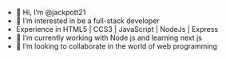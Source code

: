 - 👋 Hi, I’m @jackpott21
- 👀 I’m interested in be a full-stack developer
- Experience in HTML5 | CCS3 | JavaScript | NodeJs | Express
- 🌱 I’m currently working with Node js and learning next js
- 💞️ I’m looking to collaborate in the world of web programming


<!---
jackpott21/jackpott21 is a ✨ special ✨ repository because its `README.md` (this file) appears on your GitHub profile.
You can click the Preview link to take a look at your changes.
--->
